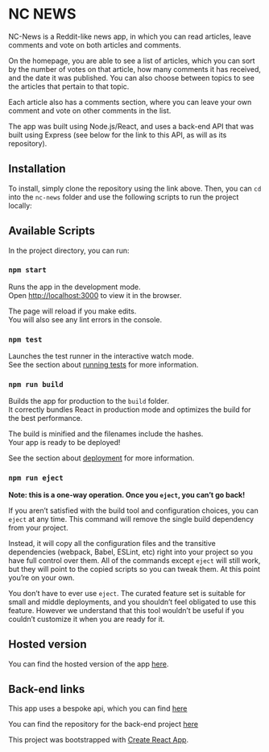# NC NEWS

NC-News is a Reddit-like news app, in which you can read articles, leave comments and vote on both articles and comments.

On the homepage, you are able to see a list of articles, which you can sort by the number of votes on that article, how many comments it has received, and the date it was published. You can also choose between topics to see the articles that pertain to that topic.

Each article also has a comments section, where you can leave your own comment and vote on other comments in the list.

The app was built using Node.js/React, and uses a back-end API that was built using Express (see below for the link to this API, as will as its repository).

## Installation

To install, simply clone the repository using the link above. Then, you can `cd` into the `nc-news` folder and use the following scripts to run the project locally:

## Available Scripts

In the project directory, you can run:

### `npm start`

Runs the app in the development mode.<br />
Open [http://localhost:3000](http://localhost:3000) to view it in the browser.

The page will reload if you make edits.<br />
You will also see any lint errors in the console.

### `npm test`

Launches the test runner in the interactive watch mode.<br />
See the section about [running tests](https://facebook.github.io/create-react-app/docs/running-tests) for more information.

### `npm run build`

Builds the app for production to the `build` folder.<br />
It correctly bundles React in production mode and optimizes the build for the best performance.

The build is minified and the filenames include the hashes.<br />
Your app is ready to be deployed!

See the section about [deployment](https://facebook.github.io/create-react-app/docs/deployment) for more information.

### `npm run eject`

**Note: this is a one-way operation. Once you `eject`, you can’t go back!**

If you aren’t satisfied with the build tool and configuration choices, you can `eject` at any time. This command will remove the single build dependency from your project.

Instead, it will copy all the configuration files and the transitive dependencies (webpack, Babel, ESLint, etc) right into your project so you have full control over them. All of the commands except `eject` will still work, but they will point to the copied scripts so you can tweak them. At this point you’re on your own.

You don’t have to ever use `eject`. The curated feature set is suitable for small and middle deployments, and you shouldn’t feel obligated to use this feature. However we understand that this tool wouldn’t be useful if you couldn’t customize it when you are ready for it.

## Hosted version

You can find the hosted version of the app [here](https://jamesecowell-ncnews.netlify.app).

## Back-end links

This app uses a bespoke api, which you can find [here](https://jamesecowell-nc-news.herokuapp.com/api)

You can find the repository for the back-end project [here](https://github.com/jamesecowell/be-nc-news)

This project was bootstrapped with [Create React App](https://github.com/facebook/create-react-app).
